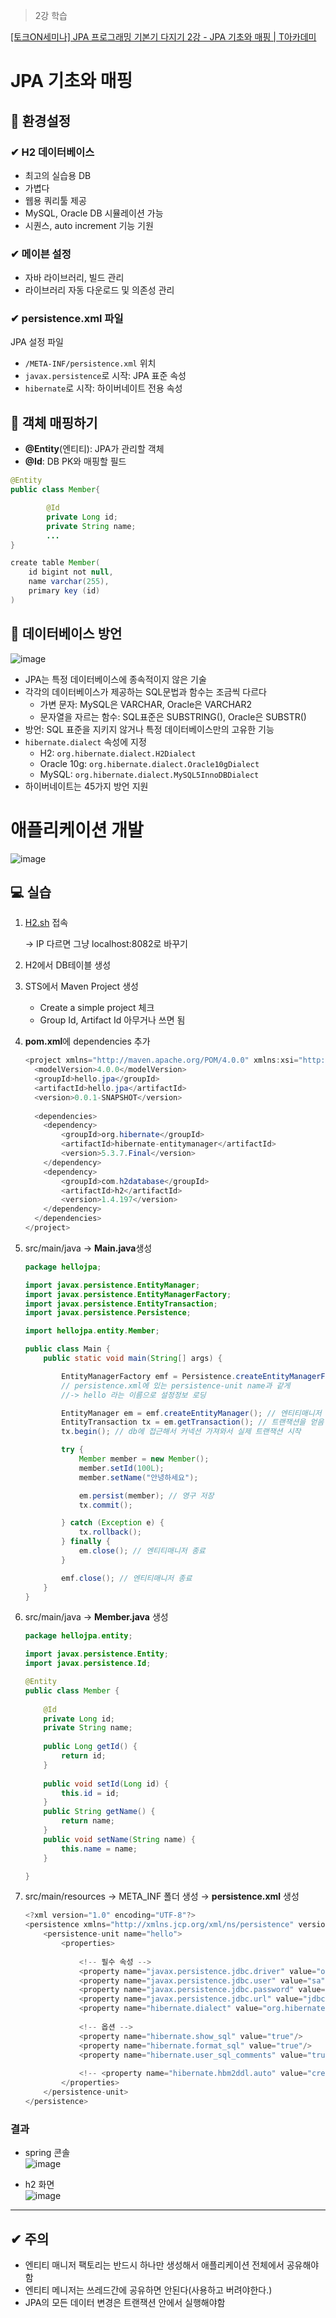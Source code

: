 > 2강 학습

[[토크ON세미나] JPA 프로그래밍 기본기 다지기 2강 - JPA 기초와 매핑 | T아카데미](https://youtu.be/egVZusxSeKw)

# JPA 기초와 매핑

## 📑 환경설정

### ✔ H2 데이터베이스

- 최고의 실습용 DB
- 가볍다
- 웹용 쿼리툴 제공
- MySQL, Oracle DB 시뮬레이션 가능
- 시퀀스, auto increment 기능 기원

### ✔ **메이븐 설정**

- 자바 라이브러리, 빌드 관리
- 라이브러리 자동 다운로드 및 의존성 관리

### ✔ persistence.xml 파일

JPA 설정 파일

- `/META-INF/persistence.xml` 위치
- `javax.persistence`로 시작: JPA 표준 속성
- `hibernate`로 시작: 하이버네이트 전용 속성

## 📑 객체 매핑하기

- **@Entity**(엔티티): JPA가 관리할 객체
- **@Id**: DB PK와 매핑할 필드

```java
@Entity
public class Member{

		@Id
		private Long id;
		private String name;
		...
}
```

```java
create table Member(
    id bigint not null,
    name varchar(255),
    primary key (id)
)
```

## 📑 데이터베이스 방언
![image](https://user-images.githubusercontent.com/72757829/116091974-5abaaa80-a6e0-11eb-813c-11834bf80abc.png)

- JPA는 특정 데이터베이스에 종속적이지 않은 기술
- 각각의 데이터베이스가 제공하는 SQL문법과 함수는 조금씩 다르다
    - 가변 문자: MySQL은 VARCHAR, Oracle은 VARCHAR2
    - 문자열을 자르는 함수: SQL표준은 SUBSTRING(), Oracle은 SUBSTR()
- 방언: SQL 표준을 지키지 않거나 특정 데이터베이스만의 고유한 기능
- `hibernate.dialect` 속성에 지정
    - H2: `org.hibernate.dialect.H2Dialect`
    - Oracle 10g: `org.hibernate.dialect.Oracle10gDialect`
    - MySQL: `org.hibernate.dialect.MySQL5InnoDBDialect`
- 하이버네이트는 45가지 방언 지원

# 애플리케이션 개발
![image](https://user-images.githubusercontent.com/72757829/116092109-7cb42d00-a6e0-11eb-8705-75e98fc28575.png)

## 💻 실습

1. [H2.sh](http://h2.sh) 접속 

    → IP 다르면 그냥 localhost:8082로 바꾸기

2. H2에서 DB테이블 생성 
3. STS에서 Maven Project 생성
    - Create a simple project 체크
    - Group Id, Artifact Id 아무거나 쓰면 됨
4. **pom.xml**에 dependencies 추가 

    ```java
    <project xmlns="http://maven.apache.org/POM/4.0.0" xmlns:xsi="http://www.w3.org/2001/XMLSchema-instance" xsi:schemaLocation="http://maven.apache.org/POM/4.0.0 https://maven.apache.org/xsd/maven-4.0.0.xsd">
      <modelVersion>4.0.0</modelVersion>
      <groupId>hello.jpa</groupId>
      <artifactId>hello.jpa</artifactId>
      <version>0.0.1-SNAPSHOT</version>
      
      <dependencies>
      	<dependency>
      		<groupId>org.hibernate</groupId>
      		<artifactId>hibernate-entitymanager</artifactId>
      		<version>5.3.7.Final</version> 
      	</dependency>
      	<dependency>
      		<groupId>com.h2database</groupId>
      		<artifactId>h2</artifactId>
      		<version>1.4.197</version>
      	</dependency>
      </dependencies>
    </project>
    ```

5. src/main/java → **Main.java**생성

    ```java
    package hellojpa;

    import javax.persistence.EntityManager;
    import javax.persistence.EntityManagerFactory;
    import javax.persistence.EntityTransaction;
    import javax.persistence.Persistence;

    import hellojpa.entity.Member;

    public class Main {
    	public static void main(String[] args) {

    		EntityManagerFactory emf = Persistence.createEntityManagerFactory("hello"); 
    		// persistence.xml에 있는 persistence-unit name과 같게 
    		//-> hello 라는 이름으로 설정정보 로딩

    		EntityManager em = emf.createEntityManager(); // 엔티티매니저 생성
    		EntityTransaction tx = em.getTransaction(); // 트랜잭션을 얻음
    		tx.begin(); // db에 접근해서 커넥션 가져와서 실제 트랜잭션 시작

    		try {
    			Member member = new Member();
    			member.setId(100L);
    			member.setName("안녕하세요");

    			em.persist(member); // 영구 저장
    			tx.commit();

    		} catch (Exception e) {
    			tx.rollback();
    		} finally {
    			em.close(); // 엔티티매니저 종료
    		}

    		emf.close(); // 엔티티매니저 종료
    	}
    }
    ```

6. src/main/java → **Member.java** 생성

    ```java
    package hellojpa.entity;

    import javax.persistence.Entity;
    import javax.persistence.Id;

    @Entity
    public class Member {
    	
    	@Id
    	private Long id;
    	private String name;
    	
    	public Long getId() {
    		return id;
    	}
    	
    	public void setId(Long id) {
    		this.id = id;
    	}
    	public String getName() {
    		return name;
    	}
    	public void setName(String name) {
    		this.name = name;
    	}

    }
    ```

7. src/main/resources → META_INF 폴더 생성 → **persistence.xml** 생성

    ```java
    <?xml version="1.0" encoding="UTF-8"?>
    <persistence xmlns="http://xmlns.jcp.org/xml/ns/persistence" version="2.2">
    	<persistence-unit name="hello">
    		<properties>
    		
    			<!-- 필수 속성 -->
    			<property name="javax.persistence.jdbc.driver" value="org.h2.Driver"/>
    			<property name="javax.persistence.jdbc.user" value="sa"/>
    			<property name="javax.persistence.jdbc.password" value=""/>
    			<property name="javax.persistence.jdbc.url" value="jdbc:h2:tcp://localhost/~/test"/>
    			<property name="hibernate.dialect" value="org.hibernate.dialect.H2Dialect"/>
    			
    			<!-- 옵션 -->
    			<property name="hibernate.show_sql" value="true"/>
    			<property name="hibernate.format_sql" value="true"/>
    			<property name="hibernate.user_sql_comments" value="true"/>
    			
    			<!-- <property name="hibernate.hbm2ddl.auto" value="create"/>-->
    		</properties>
    	</persistence-unit>
    </persistence>
    ```

### 결과
- spring 콘솔     
![image](https://user-images.githubusercontent.com/72757829/116092227-96ee0b00-a6e0-11eb-988a-46c4a9b33dc0.png)     

- h2 화면     
![image](https://user-images.githubusercontent.com/72757829/116092290-a3726380-a6e0-11eb-81bf-ea359690e0bb.png)      



---

## ✔ 주의
- 엔티티 매니저 팩토리는 반드시 하나만 생성해서 애플리케이션 전체에서 공유해야함
- 엔티티 메니저는 쓰레드간에 공유하면 안된다(사용하고 버려야한다.)
- JPA의 모든 데이터 변경은 트랜잭션 안에서 실행해야함

